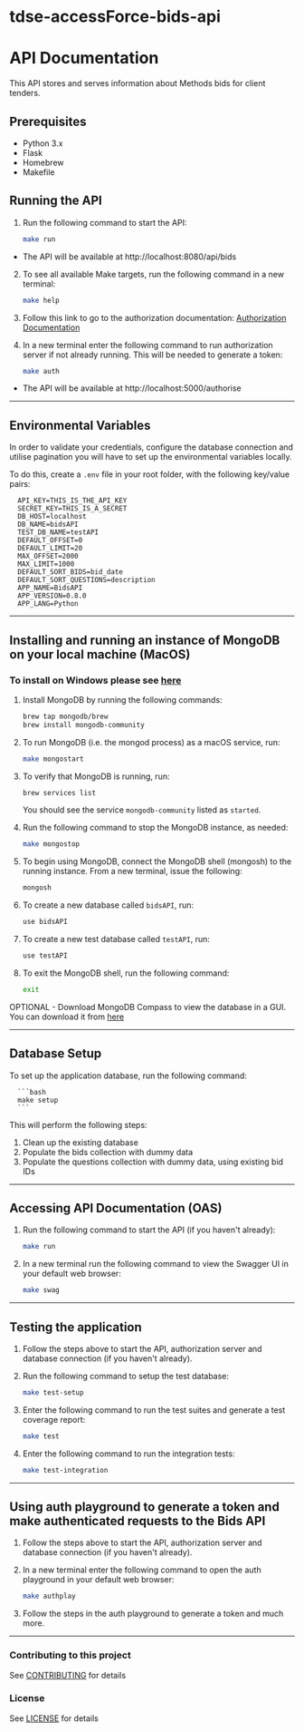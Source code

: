 # tdse-accessForce-bids-api
# API Documentation

This API stores and serves information about Methods bids for client tenders.

## Prerequisites

- Python 3.x
- Flask
- Homebrew
- Makefile

## Running the API

1. Run the following command to start the API:

      ```bash
      make run
      ```
 * The API will be available at http://localhost:8080/api/bids

2. To see all available Make targets, run the following command in a new terminal:

      ```bash
      make help
      ```
3. Follow this link to go to the authorization documentation: [Authorization Documentation](https://github.com/methods/tdse-accessForce-auth-stub/blob/main/README.md)

4. In a new terminal enter the following command to run authorization server if not already running. This will be needed to generate a token:

      ```bash
      make auth
      ```
 * The API will be available at http://localhost:5000/authorise

--------------

## Environmental Variables

In order to validate your credentials, configure the database connection and utilise pagination you will have to set up the environmental variables locally.

To do this, create a `.env` file in your root folder, with the following key/value pairs:

      API_KEY=THIS_IS_THE_API_KEY
      SECRET_KEY=THIS_IS_A_SECRET
      DB_HOST=localhost
      DB_NAME=bidsAPI
      TEST_DB_NAME=testAPI
      DEFAULT_OFFSET=0
      DEFAULT_LIMIT=20
      MAX_OFFSET=2000
      MAX_LIMIT=1000
      DEFAULT_SORT_BIDS=bid_date
      DEFAULT_SORT_QUESTIONS=description
      APP_NAME=BidsAPI
      APP_VERSION=0.8.0
      APP_LANG=Python    

--------------

## Installing and running an instance of MongoDB on your local machine (MacOS)

### To install on Windows please see [here](https://www.mongodb.com/docs/manual/tutorial/install-mongodb-on-windows/)

1. Install MongoDB by running the following commands:

      ```bash
      brew tap mongodb/brew
      brew install mongodb-community
      ```
2. To run MongoDB (i.e. the mongod process) as a macOS service, run:

      ```bash
      make mongostart
      ```
3. To verify that MongoDB is running, run:

      ```bash
      brew services list
      ```
   You should see the service `mongodb-community` listed as `started`.
4. Run the following command to stop the MongoDB instance, as needed:

      ```bash
      make mongostop
      ```
5. To begin using MongoDB, connect the MongoDB shell (mongosh) to the running instance. From a new terminal, issue the following:

      ```bash
      mongosh
      ```
6. To create a new database called `bidsAPI`, run:

      ```bash
      use bidsAPI
      ```
7. To create a new test database called `testAPI`, run:

      ```bash
      use testAPI
      ```
8. To exit the MongoDB shell, run the following command:

      ```bash
      exit
      ``` 
OPTIONAL - Download MongoDB Compass to view the database in a GUI. You can download it from [here](https://www.mongodb.com/try/download/compass)

--------------

## Database Setup

To set up the application database, run the following command:

      ```bash
      make setup
      ```

This will perform the following steps:

1. Clean up the existing database
2. Populate the bids collection with dummy data
3. Populate the questions collection with dummy data, using existing bid IDs

--------------

## Accessing API Documentation (OAS)

1. Run the following command to start the API (if you haven't already):

      ```bash
      make run
      ```
2. In a new terminal run the following command to view the Swagger UI in your default web browser:
      
      ```bash
      make swag
      ```
--------------

## Testing the application

1. Follow the steps above to start the API, authorization server and database connection (if you haven't already).

2. Run the following command to setup the test database:

      ```bash
      make test-setup
      ```
3. Enter the following command to run the test suites and generate a test coverage report:
      
      ```bash
      make test
      ```
4. Enter the following command to run the integration tests:
      
      ```bash
      make test-integration
      ```
--------------

## Using auth playground to generate a token and make authenticated requests to the Bids API

1. Follow the steps above to start the API, authorization server and database connection (if you haven't already).

2. In a new terminal enter the following command to open the auth playground in your default web browser:

      ```bash
      make authplay
      ```
3. Follow the steps in the auth playground to generate a token and much more.

--------------

### Contributing to this project

See [CONTRIBUTING](https://github.com/methods/tdse-accessForce-bids-api/blob/main/CONTRIBUTING.md) for details

### License

See [LICENSE](https://github.com/methods/tdse-accessForce-bids-api/blob/main/LICENSE.md) for details
